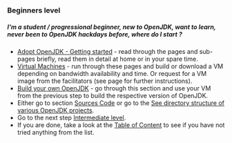 ### Beginners level

##### I'm a student / progressional beginner, new to OpenJDK, want to learn, never been to OpenJDK hackdays before, where do I start ?

- [Adopt OpenJDK - Getting started](../adopt-openjdk-getting-started/adopt_openjdk_-_getting_started.md) - read through the pages and sub-pages briefly, read them in detail at home or in your spare time.
- [Virtual Machines](../virtual-machines/virtual_machines.md) - run through these pages and build or download a VM depending on bandwidth availability and time. Or request for a VM image from the facilitators (see page for further instructions).
- [Build your own OpenJDK](../binaries/build_your_own_openjdk.md) - go through this section and use your VM from the previous step to build the respective version of OpenJDK.
- Either go to section [Sources Code](../source-code/source_code.md) or go to the [See directory structure of various OpenJDK projects](../intermediate-steps/see_directory_structure_of_various_openjdk_projects.md).
- Go to the next step [Intermediate level](../how-to-navigate/intermediate-level.md).
- If you are done, take a look at the [Table of Content](http://neomatrix369.gitbooks.io/adoptopenjdk-getting-started-kit/content/) to see if you have not tried anything from the list.
